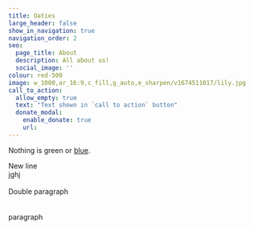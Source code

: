 ```yaml
---
title: Oaties
large_header: false
show_in_navigation: true
navigation_order: 2
seo:
  page_title: About
  description: All about us!
  social_image: ''
colour: red-500
image: w_1000,ar_16:9,c_fill,g_auto,e_sharpen/v1674511017/lily.jpg
call_to_action:
  allow_empty: true
  text: "Text shown in `call to action` button"
  donate_modal:
    enable_donate: true
    url: 
---
```

Nothing is green or [blue](/services/).

<div>New line</div>

<div>jghj</div>

<div> </div>

<div>Double paragraph</div>

<div> </div>

<div> </div>

<div>paragraph</div>